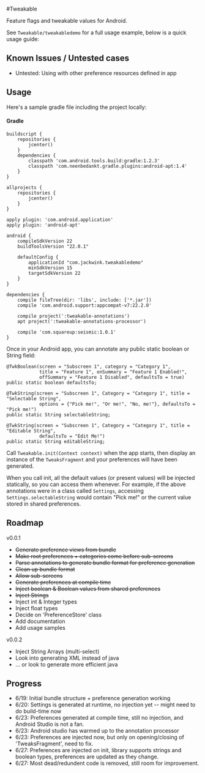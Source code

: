 #Tweakable

Feature flags and tweakable values for Android.

See `Tweakable/tweakabledemo` for a full usage example, below is a quick usage guide:

## Known Issues / Untested cases

* Untested: Using with other preference resources defined in app 

## Usage

Here's a sample gradle file including the project locally:

#### Gradle

    buildscript {
        repositories {
            jcenter()
        }
        dependencies {
            classpath 'com.android.tools.build:gradle:1.2.3'
            classpath 'com.neenbedankt.gradle.plugins:android-apt:1.4'
        }
    }

    allprojects {
        repositories {
            jcenter()
        }
    }
    
    apply plugin: 'com.android.application'
    apply plugin: 'android-apt'

    android {
        compileSdkVersion 22
        buildToolsVersion "22.0.1"

        defaultConfig {
            applicationId "com.jackwink.tweakabledemo"
            minSdkVersion 15
            targetSdkVersion 22
        }
    }

    dependencies {
        compile fileTree(dir: 'libs', include: ['*.jar'])
        compile 'com.android.support:appcompat-v7:22.2.0'

        compile project(':tweakable-annotations')
        apt project(':tweakable-annotations-processor')

        compile 'com.squareup:seismic:1.0.1'
    }

Once in your Android app, you can annotate any public static boolean or String field:

    @TwkBoolean(screen = "Subscreen 1", category = "Category 1", 
                title = "Feature 1", onSummary = "Feature 1 Enabled!", 
                offSummary = "Feature 1 Disabled", defaultsTo = true)
    public static boolean defaultsTo;

    @TwkString(screen = "Subscreen 1", Category = "Category 1", title = "Selectable String",
                options = {"Pick me!", "Or me!", "No, me!"}, defaultsTo = "Pick me!")
    public static String selectableString;
    
    @TwkString(screen = "Subscreen 1", Category = "Category 1", title = "Editable String",
                defaultsTo = "Edit Me!")
    public static String editableString;

Call `Tweakable.init(Context context)` when the app starts, then display an instance of the 
`TweaksFragment` and your preferences will have been generated.

When you call init, all the default values (or present values) will be injected statically, so
you can access them whenever. For example, if the above annotations were in a class called `Settings`,
accessing `Settings.selectableString` would contain "Pick me!" or the current value stored in 
shared preferences.

## Roadmap

v0.0.1

* ~~Generate preference views from bundle~~
* ~~Make root preferences + categories come before sub-screens~~
* ~~Parse annotations to generate bundle format for preference generation~~
* ~~Clean up bundle format~~
* ~~Allow sub-screens~~
* ~~Generate preferences at compile time~~
* ~~Inject boolean & Boolean values from shared preferences~~
* ~~Inject Strings~~
* Inject int & Integer types
* Inject float types 
* Decide on 'PreferenceStore' class
* Add documentation
* Add usage samples 

v0.0.2

* Inject String Arrays (multi-select)
* Look into generating XML instead of java
* ... or look to generate more efficient java 

## Progress

- 6/19: Initial bundle structure + preference generation working
- 6/20: Settings is generated at runtime, no injection yet -- might need to do build-time now
- 6/23: Preferences generated at compile time, still no injection, and Android Studio is not a fan.
- 6/23: Android studio has warmed up to the annotation processor
- 6/23: Preferences are injected now, but only on opening/closing of 'TweaksFragment', need to fix. 
- 6/27: Preferences are injected on init, library supports strings and boolean types, preferences are 
        updated as they change.
- 6/27: Most dead/redundent code is removed, still room for improvement.
